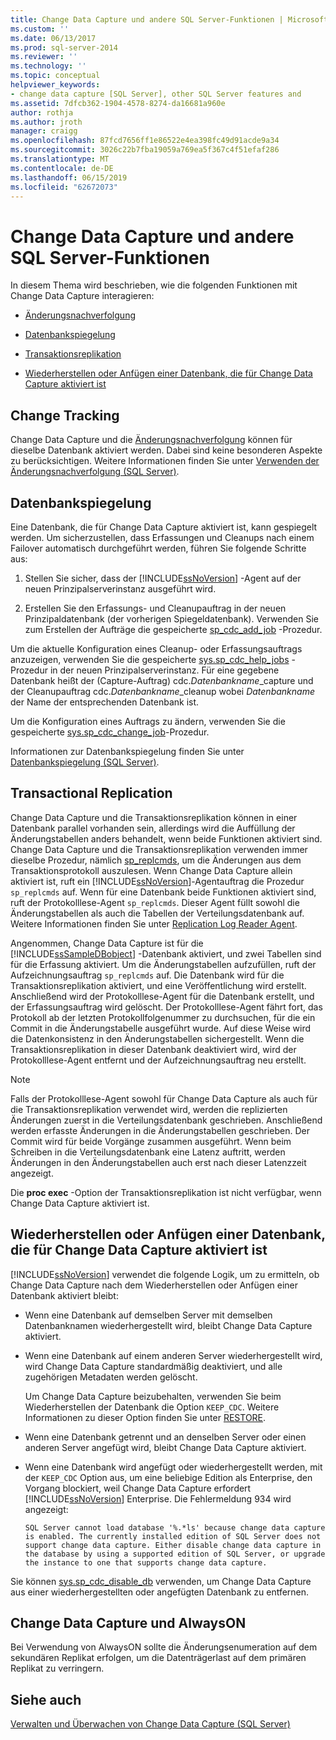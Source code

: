 ```yaml
---
title: Change Data Capture und andere SQL Server-Funktionen | Microsoft-Dokumentation
ms.custom: ''
ms.date: 06/13/2017
ms.prod: sql-server-2014
ms.reviewer: ''
ms.technology: ''
ms.topic: conceptual
helpviewer_keywords:
- change data capture [SQL Server], other SQL Server features and
ms.assetid: 7dfcb362-1904-4578-8274-da16681a960e
author: rothja
ms.author: jroth
manager: craigg
ms.openlocfilehash: 87fcd7656ff1e86522e4ea398fc49d91acde9a34
ms.sourcegitcommit: 3026c22b7fba19059a769ea5f367c4f51efaf286
ms.translationtype: MT
ms.contentlocale: de-DE
ms.lasthandoff: 06/15/2019
ms.locfileid: "62672073"
---
```

# <a name="change-data-capture-and-other-sql-server-features"></a>Change Data Capture und andere SQL Server-Funktionen
  In diesem Thema wird beschrieben, wie die folgenden Funktionen mit Change Data Capture interagieren:  
  
-   [Änderungsnachverfolgung](#ChangeTracking)  
  
-   [Datenbankspiegelung](#DatabaseMirroring)  
  
-   [Transaktionsreplikation](#TransReplication)  
  
-   [Wiederherstellen oder Anfügen einer Datenbank, die für Change Data Capture aktiviert ist](#RestoreOrAttach)  
  
##  <a name="ChangeTracking"></a> Change Tracking  
 Change Data Capture und die [Änderungsnachverfolgung](about-change-tracking-sql-server.md) können für dieselbe Datenbank aktiviert werden. Dabei sind keine besonderen Aspekte zu berücksichtigen. Weitere Informationen finden Sie unter [Verwenden der Änderungsnachverfolgung &#40;SQL Server&#41;](work-with-change-tracking-sql-server.md).  
  
##  <a name="DatabaseMirroring"></a> Datenbankspiegelung  
 Eine Datenbank, die für Change Data Capture aktiviert ist, kann gespiegelt werden. Um sicherzustellen, dass Erfassungen und Cleanups nach einem Failover automatisch durchgeführt werden, führen Sie folgende Schritte aus:  
  
1.  Stellen Sie sicher, dass der [!INCLUDE[ssNoVersion](../../includes/ssnoversion-md.md)] -Agent auf der neuen Prinzipalserverinstanz ausgeführt wird.  
  
2.  Erstellen Sie den Erfassungs- und Cleanupauftrag in der neuen Prinzipaldatenbank (der vorherigen Spiegeldatenbank). Verwenden Sie zum Erstellen der Aufträge die gespeicherte [sp_cdc_add_job](/sql/relational-databases/system-stored-procedures/sys-sp-cdc-add-job-transact-sql) -Prozedur.  
  
 Um die aktuelle Konfiguration eines Cleanup- oder Erfassungsauftrags anzuzeigen, verwenden Sie die gespeicherte [sys.sp_cdc_help_jobs](/sql/relational-databases/system-stored-procedures/sys-sp-cdc-help-jobs-transact-sql) -Prozedur in der neuen Prinzipalserverinstanz. Für eine gegebene Datenbank heißt der (Capture-Auftrag) cdc.*Datenbankname*_capture und der Cleanupauftrag cdc.*Datenbankname*_cleanup wobei *Datenbankname* der Name der entsprechenden Datenbank ist.  
  
 Um die Konfiguration eines Auftrags zu ändern, verwenden Sie die gespeicherte [sys.sp_cdc_change_job](/sql/relational-databases/system-stored-procedures/sys-sp-cdc-change-job-transact-sql)-Prozedur.  
  
 Informationen zur Datenbankspiegelung finden Sie unter [ Datenbankspiegelung &#40;SQL Server&#41;](../../database-engine/database-mirroring/database-mirroring-sql-server.md).  
  
##  <a name="TransReplication"></a> Transactional Replication  
 Change Data Capture und die Transaktionsreplikation können in einer Datenbank parallel vorhanden sein, allerdings wird die Auffüllung der Änderungstabellen anders behandelt, wenn beide Funktionen aktiviert sind. Change Data Capture und die Transaktionsreplikation verwenden immer dieselbe Prozedur, nämlich [sp_replcmds](/sql/relational-databases/system-stored-procedures/sp-replcmds-transact-sql), um die Änderungen aus dem Transaktionsprotokoll auszulesen. Wenn Change Data Capture allein aktiviert ist, ruft ein [!INCLUDE[ssNoVersion](../../includes/ssnoversion-md.md)]-Agentauftrag die Prozedur `sp_replcmds` auf. Wenn für eine Datenbank beide Funktionen aktiviert sind, ruft der Protokolllese-Agent `sp_replcmds`. Dieser Agent füllt sowohl die Änderungstabellen als auch die Tabellen der Verteilungsdatenbank auf. Weitere Informationen finden Sie unter [Replication Log Reader Agent](../replication/agents/replication-log-reader-agent.md).  
  
 Angenommen, Change Data Capture ist für die [!INCLUDE[ssSampleDBobject](../../includes/sssampledbobject-md.md)] -Datenbank aktiviert, und zwei Tabellen sind für die Erfassung aktiviert. Um die Änderungstabellen aufzufüllen, ruft der Aufzeichnungsauftrag `sp_replcmds` auf. Die Datenbank wird für die Transaktionsreplikation aktiviert, und eine Veröffentlichung wird erstellt. Anschließend wird der Protokolllese-Agent für die Datenbank erstellt, und der Erfassungsauftrag wird gelöscht. Der Protokolllese-Agent fährt fort, das Protokoll ab der letzten Protokollfolgenummer zu durchsuchen, für die ein Commit in die Änderungstabelle ausgeführt wurde. Auf diese Weise wird die Datenkonsistenz in den Änderungstabellen sichergestellt. Wenn die Transaktionsreplikation in dieser Datenbank deaktiviert wird, wird der Protokolllese-Agent entfernt und der Aufzeichnungsauftrag neu erstellt.  
  
> [!NOTE]  
>  Falls der Protokolllese-Agent sowohl für Change Data Capture als auch für die Transaktionsreplikation verwendet wird, werden die replizierten Änderungen zuerst in die Verteilungsdatenbank geschrieben. Anschließend werden erfasste Änderungen in die Änderungstabellen geschrieben. Der Commit wird für beide Vorgänge zusammen ausgeführt. Wenn beim Schreiben in die Verteilungsdatenbank eine Latenz auftritt, werden Änderungen in den Änderungstabellen auch erst nach dieser Latenzzeit angezeigt.  
  
 Die **proc exec** -Option der Transaktionsreplikation ist nicht verfügbar, wenn Change Data Capture aktiviert ist.  
  
##  <a name="RestoreOrAttach"></a> Wiederherstellen oder Anfügen einer Datenbank, die für Change Data Capture aktiviert ist  
 [!INCLUDE[ssNoVersion](../../includes/ssnoversion-md.md)] verwendet die folgende Logik, um zu ermitteln, ob Change Data Capture nach dem Wiederherstellen oder Anfügen einer Datenbank aktiviert bleibt:  
  
-   Wenn eine Datenbank auf demselben Server mit demselben Datenbanknamen wiederhergestellt wird, bleibt Change Data Capture aktiviert.  
  
-   Wenn eine Datenbank auf einem anderen Server wiederhergestellt wird, wird Change Data Capture standardmäßig deaktiviert, und alle zugehörigen Metadaten werden gelöscht.  
  
     Um Change Data Capture beizubehalten, verwenden Sie beim Wiederherstellen der Datenbank die Option `KEEP_CDC`. Weitere Informationen zu dieser Option finden Sie unter [RESTORE](/sql/t-sql/statements/restore-statements-transact-sql).  
  
-   Wenn eine Datenbank getrennt und an denselben Server oder einen anderen Server angefügt wird, bleibt Change Data Capture aktiviert.  
  
-   Wenn eine Datenbank wird angefügt oder wiederhergestellt werden, mit der `KEEP_CDC` Option aus, um eine beliebige Edition als Enterprise, den Vorgang blockiert, weil Change Data Capture erfordert [!INCLUDE[ssNoVersion](../../includes/ssnoversion-md.md)] Enterprise. Die Fehlermeldung 934 wird angezeigt:  
  
     `SQL Server cannot load database '%.*ls' because change data capture is enabled. The currently installed edition of SQL Server does not support change data capture. Either disable change data capture in the database by using a supported edition of SQL Server, or upgrade the instance to one that supports change data capture.`  
  
 Sie können [sys.sp_cdc_disable_db](/sql/relational-databases/system-stored-procedures/sys-sp-cdc-disable-db-transact-sql) verwenden, um Change Data Capture aus einer wiederhergestellten oder angefügten Datenbank zu entfernen.  
  
## <a name="change-data-capture-and-alwayson"></a>Change Data Capture und AlwaysON  
 Bei Verwendung von AlwaysON sollte die Änderungsenumeration auf dem sekundären Replikat erfolgen, um die Datenträgerlast auf dem primären Replikat zu verringern.  
  
## <a name="see-also"></a>Siehe auch  
 [Verwalten und Überwachen von Change Data Capture &#40;SQL Server&#41;](../track-changes/administer-and-monitor-change-data-capture-sql-server.md)  
  
  
